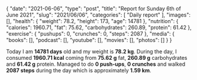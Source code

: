 {
    "date": "2021-06-06",
    "type": "post",
    "title": "Report for Sunday 6th of June 2021",
    "slug": "2021\/06\/06",
    "categories": [
        "Daily report"
    ],
    "images": [],
    "health": {
        "weight": 78.2,
        "height": 173,
        "age": 14781
    },
    "nutrition": {
        "calories": 1960.71,
        "fat": 75.62,
        "carbohydrates": 260.89,
        "protein": 61.42
    },
    "exercise": {
        "pushups": 0,
        "crunches": 0,
        "steps": 2087
    },
    "media": {
        "books": [],
        "podcast": [],
        "youtube": [],
        "movies": [],
        "photos": []
    }
}

Today I am <strong>14781 days</strong> old and my weight is <strong>78.2 kg</strong>. During the day, I consumed <strong>1960.71 kcal</strong> coming from <strong>75.62 g</strong> fat, <strong>260.89 g</strong> carbohydrates and <strong>61.42 g</strong> protein. Managed to do <strong>0 push-ups</strong>, <strong>0 crunches</strong> and walked <strong>2087 steps</strong> during the day which is approximately <strong>1.59 km</strong>.